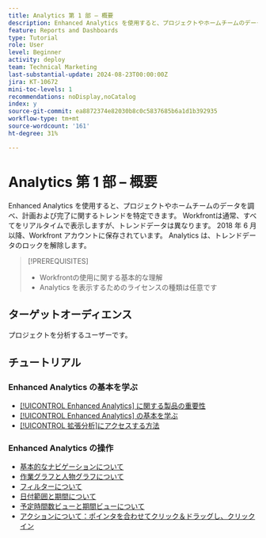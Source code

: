 ```yaml
---
title: Analytics 第 1 部 – 概要
description: Enhanced Analytics を使用すると、プロジェクトやホームチームのデータを調べ、計画および完了に関するトレンドを特定できます。
feature: Reports and Dashboards
type: Tutorial
role: User
level: Beginner
activity: deploy
team: Technical Marketing
last-substantial-update: 2024-08-23T00:00:00Z
jira: KT-10672
mini-toc-levels: 1
recommendations: noDisplay,noCatalog
index: y
source-git-commit: ea8872374e82030b8c0c5837685b6a1d1b392935
workflow-type: tm+mt
source-wordcount: '161'
ht-degree: 31%

---
```



# Analytics 第 1 部 – 概要

Enhanced Analytics を使用すると、プロジェクトやホームチームのデータを調べ、計画および完了に関するトレンドを特定できます。 Workfrontは通常、すべてをリアルタイムで表示しますが、トレンドデータは異なります。 2018 年 6 月以降、Workfront アカウントに保存されています。 Analytics は、トレンドデータのロックを解除します。

>[!PREREQUISITES]
>
>* Workfrontの使用に関する基本的な理解
>* Analytics を表示するためのライセンスの種類は任意です


## ターゲットオーディエンス

プロジェクトを分析するユーザーです。


## チュートリアル

### Enhanced Analytics の基本を学ぶ

* [[!UICONTROL Enhanced Analytics] に関する製品の重要性](/help/reporting/enhanced-analytics/1-intro-to-workfront-analytics.md)
* [[!UICONTROL Enhanced Analytics] の基本を学ぶ](/help/reporting/enhanced-analytics/2-getting-started-with-enhanced-analytics.md)
* [[!UICONTROL 拡張分析]にアクセスする方法](/help/reporting/enhanced-analytics/3-adding-analytics-to-layout-templates.md)


### Enhanced Analytics の操作

* [基本的なナビゲーションについて](/help/reporting/enhanced-analytics/4-basic-navigation.md)
* [作業グラフと人物グラフについて](/help/reporting/enhanced-analytics/5-work-and-people-charts.md)
* [フィルターについて](/help/reporting/enhanced-analytics/6-filters-overview.md)
* [日付範囲と期間について](/help/reporting/enhanced-analytics/7-date-ranges-vs-timeframes.md)
* [予定時間数ビューと期間ビューについて](/help/reporting/enhanced-analytics/8-planned-hours-and-duration-views.md)
* [アクションについて：ポインタを合わせてクリック＆ドラッグし、クリックイン](/help/reporting/enhanced-analytics/9-actions-hover-click-and-drag-and-click-in.md)

